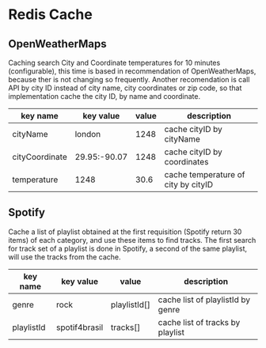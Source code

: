 # Redis Cache

## OpenWeatherMaps
Caching search City and Coordinate temperatures for 10 minutes (configurable), this time is based in recommendation of 
OpenWeatherMaps, because ther is not changing so frequently. Another recomendation is call API by city ID instead of city name, 
city coordinates or zip code, so that implementation cache the city ID, by name and coordinate.

| key name   | key value | value | description |
|----------|--------|--|--|
| cityName | london | 1248 | cache cityID by cityName |
| cityCoordinate | 29.95:-90.07 | 1248 | cache cityID by coordinates |
| temperature | 1248 | 30.6 | cache temperature of city by cityID |

## Spotify
Cache a list of playlist obtained at the first requisition (Spotify return 30 items) of each category, and use these items to find tracks.
The first search for track set of a playlist is done in Spotify, a second of the same playlist, will use the tracks from the cache.

| key name  | key value     | value         | description |
|---------- |---------------|---------------|------------ |
| genre     | rock          | playlistId[]  | cache list of playlistId by genre |
| playlistId| spotif4brasil | tracks[]      | cache list of tracks by playlist |
